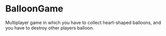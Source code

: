 # BalloonGame

Multiplayer game in which you have to collect heart-shaped balloons, and you have to destroy other players balloon.
